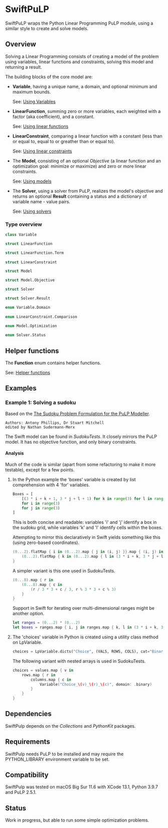 # SwiftPuLP

SwiftPuLP wraps the Python Linear Programming PuLP module, using a similar style to create and solve models.

## Overview

Solving a Linear Programming consists of creating a model of the problem using variables, linear functions and constraints, solving this model and returning a result.

The building blocks of the core model are:

* **Variable**, having a unique name, a domain, and optional minimum and maximum bounds.

    See: [Using Variables](Sources/SwiftPuLP/Documentation.docc/UsingVariables.md)

* **LinearFunction**, summing zero or more variables, each weighted with a factor (aka coefficient), and a constant.

    See: [Using linear functions](Sources/SwiftPuLP/Documentation.docc/UsingLinearFunctions.md)

* **LinearConstraint**, comparing a linear function with a constant (less than or equal to, equal to or greather than or equal to).

    See: [Using linear constraints](Sources/SwiftPuLP/Documentation.docc/UsingLinearConstraints.md)

* The **Model**, consisting of an optional *Objective* (a linear function and an optimization goal: minimize or maximize) and zero or more linear constraints.

    See: [Using models](Sources/SwiftPuLP/Documentation.docc/UsingModels.md)

* The **Solver**, using a solver from PuLP, realizes the model's objective and returns an optional **Result** containing a status and a dictionary of variable name - value pairs.

    See: [Using solvers](Sources/SwiftPuLP/Documentation.docc/UsingSolvers.md)

### Type overview

```swift
class Variable

struct LinearFunction

struct LinearFunction.Term
    
struct LinearConstraint

struct Model

struct Model.Objective

struct Solver

struct Solver.Result

enum Variable.Domain
    
enum LinearConstraint.Comparison
    
enum Model.Optimization

enum Solver.Status
```

## Helper functions

The **Function** enum contains helper functions.

See: [Helper functions](Sources/SwiftPuLP/Documentation.docc/HelperFunctions.md)
    
## Examples

### Example 1: Solving a sudoku

Based on the [The Sudoku Problem Formulation for the PuLP Modeller](https://coin-or.github.io/pulp/CaseStudies/a_sudoku_problem.html).

    Authors: Antony Phillips, Dr Stuart Mitchell
    edited by Nathan Sudermann-Merx

The Swift model can be found in *SudokuTests*. It closely mirrors the PuLP model. It has no objective function, and only binary constraints.

#### Analysis

Much of the code is similar (apart from some refactoring to make it more testable), except for a few points.

1. In the Python example the 'boxes' variable is created by list comprehension with 4 'for' variables.

    ```python
    Boxes = [    
        [(3 * i + k + 1, 3 * j + l + 1) for k in range(3) for l in range(3)]
        for i in range(3)
        for j in range(3)
    ]
    ```

    This is both concise and readable: variables 'i' and 'j' identify a box in the sudoku grid, while variables 'k' and 'l' identify cells within the boxes.
    
    Attempting to mirror this declaratively in Swift yields something like this (using zero-based coordinates).
    
    ```swift
    (0...2).flatMap { i in (0...2).map { j in (i, j) }}.map { (i, j) in
        (0...2).flatMap { k in (0...2).map { l in (3 * i + k, 3 * j + l) }}
    }
    ```
    
    A simpler variant is this one used in SudokuTests.    
    
    ```swift
    (0...8).map { r in
        (0...8).map { c in
            (r / 3 * 3 + c / 3, r % 3 * 3 + c % 3) 
        } 
    }
    ```
    
    Support in Swift for iterating over multi-dimensional ranges might be another option.
    
    ```swift
    let ranges = (0...2) * (0...2)  
    let boxes = ranges.map { i, j in ranges.map { k, l in (3 * i + k, 3 * j + l) }}
    ```

2. The 'choices' variable in Python is created using a utility class method on LpVariable.

    ```python
    choices = LpVariable.dicts("Choice", (VALS, ROWS, COLS), cat="Binary")
    ```
    
    The following variant with nested arrays is used in SudokuTests.
    
    ```swift
    choices = values.map { v in
        rows.map { r in
            columns.map { c in
                Variable("Choice_\(v)_\(r)_\(c)", domain: .binary)
            }
        }
    }
    ```

## Dependencies

SwiftPulp depends on the *Collections* and *PythonKit* packages.

## Requirements

SwiftPulp needs PuLP to be installed and may require the PYTHON_LIBRARY environment variable to be set.

## Compatibility

SwiftPulp was tested on macOS Big Sur 11.6 with XCode 13.1, Python 3.9.7 and PuLP 2.5.1.

## Status

Work in progress, but able to run some simple optimization problems.
